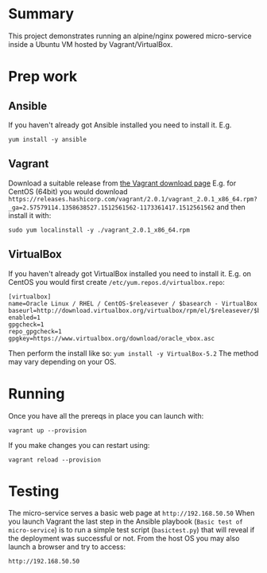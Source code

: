 # Summary
This project demonstrates running an alpine/nginx powered micro-service
inside a Ubuntu VM hosted by Vagrant/VirtualBox.

# Prep work

## Ansible
If you haven't already got Ansible installed you need to install it.
E.g.
```
yum install -y ansible
```

## Vagrant
Download a suitable release from [the Vagrant download page](https://www.vagrantup.com/downloads.html)
E.g. for CentOS (64bit) you would download `https://releases.hashicorp.com/vagrant/2.0.1/vagrant_2.0.1_x86_64.rpm?_ga=2.57579114.1358638527.1512561562-1173361417.1512561562`
and then install it with:
```
sudo yum localinstall -y ./vagrant_2.0.1_x86_64.rpm
```

## VirtualBox
If you haven't already got VirtualBox installed you need to install it.
E.g. on CentOS you would first create `/etc/yum.repos.d/virtualbox.repo`:
```
[virtualbox]
name=Oracle Linux / RHEL / CentOS-$releasever / $basearch - VirtualBox
baseurl=http://download.virtualbox.org/virtualbox/rpm/el/$releasever/$basearch
enabled=1
gpgcheck=1
repo_gpgcheck=1
gpgkey=https://www.virtualbox.org/download/oracle_vbox.asc
```

Then perform the install like so: `yum install -y VirtualBox-5.2`
The method may vary depending on your OS.

# Running
Once you have all the prereqs in place you can launch with:
```
vagrant up --provision
```
If you make changes you can restart using:
```
vagrant reload --provision
```

# Testing
The micro-service serves a basic web page at `http://192.168.50.50`
When you launch Vagrant the last step in the Ansible playbook (`Basic test of micro-service`)
is to run a simple test script (`basictest.py`) that will reveal if the deployment
was successful or not.
From the host OS you may also launch a browser and try to access:
```
http://192.168.50.50
```
